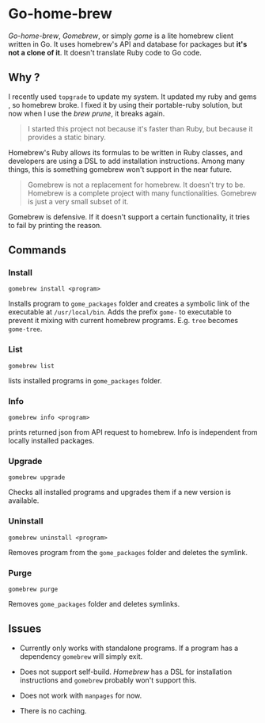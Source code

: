 # Go-home-brew
*Go-home-brew*, *Gomebrew*, or simply *gome* is a lite homebrew client written in Go. It uses homebrew's API and database for packages but **it's not a clone of it**. It doesn't translate Ruby code to Go code.

## Why ?
I recently used `topgrade` to update my system. It updated my ruby and gems , so homebrew broke. I fixed it by using their portable-ruby solution, but now when I use the *brew prune*, it breaks again. 

> I started this project not because it's faster than Ruby, but because it provides a static binary.

Homebrew's Ruby allows its formulas to be written in Ruby classes, and developers are using a DSL to add installation instructions. Among many things, this is something gomebrew won't support in the near future.

> Gomebrew is not a replacement for homebrew. It doesn't try to be. Homebrew is a complete project with many functionalities. Gomebrew is just a very small subset of it.

Gomebrew is defensive. If it doesn't support a certain functionality, it tries to fail by printing the reason. 



## Commands

### Install

`gomebrew install <program>`

Installs program to `gome_packages` folder and creates a symbolic link of the executable at `/usr/local/bin`. Adds the prefix `gome-` to executable to prevent it mixing with current homebrew programs. E.g. `tree` becomes `gome-tree`.

### List
`gomebrew list`

lists installed programs in `gome_packages` folder.

### Info

`gomebrew info <program>`

prints returned json from API request to homebrew. Info is independent from locally installed packages.

### Upgrade

`gomebrew upgrade`

Checks all installed programs and upgrades them if a new version is available.

### Uninstall

`gomebrew uninstall <program>`

Removes program from the `gome_packages` folder and deletes the symlink.

### Purge
`gomebrew purge`

Removes `gome_packages` folder and deletes symlinks.

## Issues

- Currently only works with standalone programs. If a program has a dependency `gomebrew` will simply exit.

 - Does not support self-build. *Homebrew* has a DSL for installation instructions and `gomebrew` probably won't support this.

 - Does not work with `manpages` for now.

 - There is no caching.